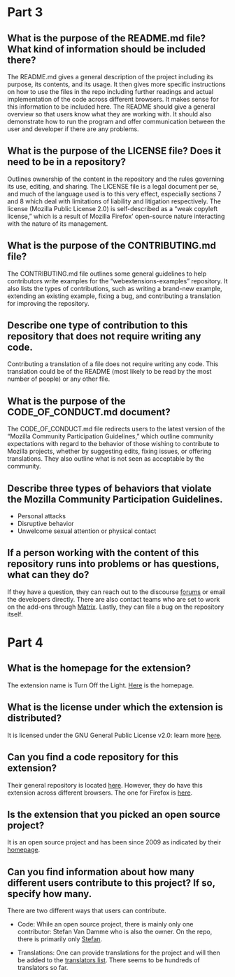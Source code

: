 # Part 3

## What is the purpose of the README.md file? What kind of information should be included there?

The README.md gives a general description of the project including its purpose, its contents, and its usage. It then gives more specific instructions on how to use the files in the repo including further readings and actual implementation of the code across different browsers. It makes sense for this information to be included here. The README should give a general overview so that users know what they are working with. It should also demonstrate how to run the program and offer communication between the user and developer if there are any problems.

## What is the purpose of the LICENSE file? Does it need to be in a repository?

Outlines ownership of the content in the repository and the rules governing its use, editing, and sharing. The LICENSE file is a legal document per se, and much of the language used is to this very effect, especially sections 7 and 8 which deal with limitations of liability and litigation respectively.
The license (Mozilla Public License 2.0) is self-described as a “​​weak copyleft license,” which is a result of Mozilla Firefox’ open-source nature interacting with the nature of its management.

## What is the purpose of the CONTRIBUTING.md file?

The CONTRIBUTING.md file outlines some general guidelines to help contributors write examples for the “webextensions-examples” repository. It also lists the types of contributions, such as writing a brand-new example, extending an existing example, fixing a bug, and contributing a translation for improving the repository.

## Describe one type of contribution to this repository that does not require writing any code.

Contributing a translation of a file does not require writing any code. This translation could be of the README (most likely to be read by the most number of people) or any other file.

## What is the purpose of the CODE_OF_CONDUCT.md document?

The CODE_OF_CONDUCT.md file redirects users to the latest version of the “​​Mozilla Community Participation Guidelines,” which outline community expectations with regard to the behavior of those wishing to contribute to Mozilla projects, whether by suggesting edits, fixing issues, or offering translations. They also outline what is not seen as acceptable by the community.

## Describe three types of behaviors that violate the Mozilla Community Participation Guidelines.

- Personal attacks
- Disruptive behavior
- Unwelcome sexual attention or physical contact

## If a person working with the content of this repository runs into problems or has questions, what can they do?

If they have a question, they can reach out to the discourse [forums](https://discourse.mozilla.org/c/add-ons/35) or email the developers directly. There are also contact teams who are set to work on the add-ons through [Matrix](https://wiki.mozilla.org/Matrix). Lastly, they can file a bug on the repository itself.

# Part 4

## What is the homepage for the extension?

The extension name is Turn Off the Light. [Here](https://www.turnoffthelights.com/) is the homepage.

## What is the license under which the extension is distributed?

It is licensed under the GNU General Public License v2.0: learn more [here](http://www.gnu.org/licenses/old-licenses/gpl-2.0.html).

## Can you find a code repository for this extension?

Their general repository is located [here](https://github.com/turnoffthelights). However, they do have this extension across different browsers. The one for Firefox is [here](https://github.com/turnoffthelights/Turn-Off-the-Lights-Firefox-extension-WebExtensions).

## Is the extension that you picked an open source project?

It is an open source project and has been since 2009 as indicated by their [homepage](https://www.turnoffthelights.com/open-source/).

## Can you find information about how many different users contribute to this project? If so, specify how many.

There are two different ways that users can contribute.

- Code: While an open source project, there is mainly only one contributor: Stefan Van Damme who is also the owner. On the repo, there is primarily only [Stefan](https://github.com/stefanvd).

- Translations: One can provide translations for the project and will then be added to the [translators list](https://www.turnoffthelights.com/browser/languages.html). There seems to be hundreds of translators so far.
